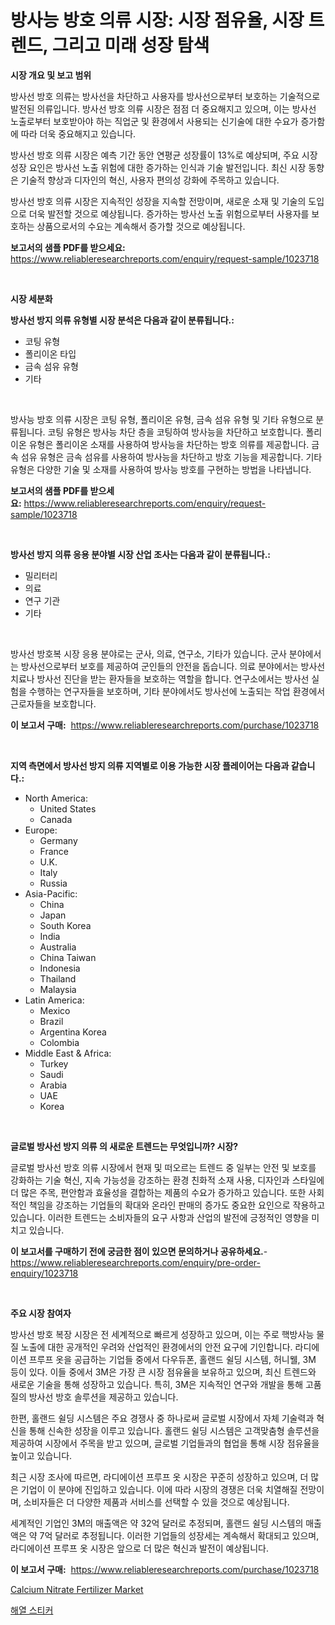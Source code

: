<p><h1>방사능 방호 의류 시장: 시장 점유율, 시장 트렌드, 그리고 미래 성장 탐색</h1></p><p><strong>시장 개요 및 보고 범위</strong></p>
<p><p>방사선 방호 의류는 방사선을 차단하고 사용자를 방사선으로부터 보호하는 기술적으로 발전된 의류입니다. 방사선 방호 의류 시장은 점점 더 중요해지고 있으며, 이는 방사선 노출로부터 보호받아야 하는 직업군 및 환경에서 사용되는 신기술에 대한 수요가 증가함에 따라 더욱 중요해지고 있습니다.</p><p>방사선 방호 의류 시장은 예측 기간 동안 연평균 성장률이 13%로 예상되며, 주요 시장 성장 요인은 방사선 노출 위험에 대한 증가하는 인식과 기술 발전입니다. 최신 시장 동향은 기술적 향상과 디자인의 혁신, 사용자 편의성 강화에 주목하고 있습니다.</p><p>방사선 방호 의류 시장은 지속적인 성장을 지속할 전망이며, 새로운 소재 및 기술의 도입으로 더욱 발전할 것으로 예상됩니다. 증가하는 방사선 노출 위험으로부터 사용자를 보호하는 상품으로서의 수요는 계속해서 증가할 것으로 예상됩니다.</p></p>
<p><strong>보고서의 샘플 PDF를 받으세요:</strong> <a href="https://www.reliableresearchreports.com/enquiry/request-sample/1023718">https://www.reliableresearchreports.com/enquiry/request-sample/1023718</a></p>
<p>&nbsp;</p>
<p><strong>시장 세분화</strong></p>
<p><strong>방사선 방지 의류 유형별 시장 분석은 다음과 같이 분류됩니다.:</strong></p>
<p><ul><li>코팅 유형</li><li>폴리이온 타입</li><li>금속 섬유 유형</li><li>기타</li></ul></p>
<p>&nbsp;</p>
<p><p>방사능 방호 의류 시장은 코팅 유형, 폴리이온 유형, 금속 섬유 유형 및 기타 유형으로 분류됩니다. 코팅 유형은 방사능 차단 층을 코팅하여 방사능을 차단하고 보호합니다. 폴리이온 유형은 폴리이온 소재를 사용하여 방사능을 차단하는 방호 의류를 제공합니다. 금속 섬유 유형은 금속 섬유를 사용하여 방사능을 차단하고 방호 기능을 제공합니다. 기타 유형은 다양한 기술 및 소재를 사용하여 방사능 방호를 구현하는 방법을 나타냅니다.</p></p>
<p><strong>보고서의 샘플 PDF를 받으세요:</strong>&nbsp;<a href="https://www.reliableresearchreports.com/enquiry/request-sample/1023718">https://www.reliableresearchreports.com/enquiry/request-sample/1023718</a></p>
<p>&nbsp;</p>
<p><strong> 방사선 방지 의류 응용 분야별 시장 산업 조사는 다음과 같이 분류됩니다.:</strong></p>
<p><ul><li>밀리터리</li><li>의료</li><li>연구 기관</li><li>기타</li></ul></p>
<p>&nbsp;</p>
<p><p>방사선 방호복 시장 응용 분야로는 군사, 의료, 연구소, 기타가 있습니다. 군사 분야에서는 방사선으로부터 보호를 제공하여 군인들의 안전을 돕습니다. 의료 분야에서는 방사선 치료나 방사선 진단을 받는 환자들을 보호하는 역할을 합니다. 연구소에서는 방사선 실험을 수행하는 연구자들을 보호하며, 기타 분야에서도 방사선에 노출되는 작업 환경에서 근로자들을 보호합니다.</p></p>
<p><strong>이 보고서 구매:</strong>&nbsp; <a href="https://www.reliableresearchreports.com/purchase/1023718">https://www.reliableresearchreports.com/purchase/1023718</a></p>
<p>&nbsp;</p>
<p><strong>지역 측면에서 방사선 방지 의류 지역별로 이용 가능한 시장 플레이어는 다음과 같습니다.:</strong></p>
<p><ul>
    <li>
        North America:
        <ul>
            <li>United States</li>
            <li>Canada</li>
        </ul>
    </li>
    <li>
        Europe:
        <ul>
            <li>Germany</li>
            <li>France</li>
            <li>U.K.</li>
            <li>Italy</li>
            <li>Russia</li>
        </ul>
    </li>
    <li>
        Asia-Pacific:
        <ul>
            <li>China</li>
            <li>Japan</li>
            <li>South Korea</li>
            <li>India</li>
            <li>Australia</li>
            <li>China Taiwan</li>
            <li>Indonesia</li>
            <li>Thailand</li>
            <li>Malaysia</li>
        </ul>
    </li>
    <li>
        Latin America:
        <ul>
            <li>Mexico</li>
            <li>Brazil</li>
            <li>Argentina Korea</li>
            <li>Colombia</li>
        </ul>
    </li>
    <li>
        Middle East & Africa:
        <ul>
            <li>Turkey</li>
            <li>Saudi</li>
            <li>Arabia</li>
            <li>UAE</li>
            <li>Korea</li>
        </ul>
    </li>
    </ul></p>
<p>&nbsp;</p>
<p><strong>글로벌 방사선 방지 의류 의 새로운 트렌드는 무엇입니까? 시장?</strong></p>
<p><p>글로벌 방사선 방호 의류 시장에서 현재 및 떠오르는 트렌드 중 일부는 안전 및 보호를 강화하는 기술 혁신, 지속 가능성을 강조하는 환경 친화적 소재 사용, 디자인과 스타일에 더 많은 주목, 편안함과 효율성을 결합하는 제품의 수요가 증가하고 있습니다. 또한 사회적인 책임을 강조하는 기업들의 확대와 온라인 판매의 증가도 중요한 요인으로 작용하고 있습니다. 이러한 트렌드는 소비자들의 요구 사항과 산업의 발전에 긍정적인 영향을 미치고 있습니다.</p></p>
<p><strong>이 보고서를 구매하기 전에 궁금한 점이 있으면 문의하거나 공유하세요.</strong>- <a href="https://www.reliableresearchreports.com/enquiry/pre-order-enquiry/1023718">https://www.reliableresearchreports.com/enquiry/pre-order-enquiry/1023718</a></p>
<p>&nbsp;</p>
<p><strong>주요 시장 참여자</strong></p>
<p><p>방사선 방호 복장 시장은 전 세계적으로 빠르게 성장하고 있으며, 이는 주로 핵방사능 물질 노출에 대한 공개적인 우려와 산업적인 환경에서의 안전 요구에 기인합니다. 라디에이션 프루프 옷을 공급하는 기업들 중에서 다우듀폰, 홀랜드 쉴딩 시스템, 허니웰, 3M 등이 있다. 이들 중에서 3M은 가장 큰 시장 점유율을 보유하고 있으며, 최신 트렌드와 새로운 기술을 통해 성장하고 있습니다. 특히, 3M은 지속적인 연구와 개발을 통해 고품질의 방사선 방호 솔루션을 제공하고 있습니다.</p><p>한편, 홀랜드 쉴딩 시스템은 주요 경쟁사 중 하나로써 글로벌 시장에서 자체 기술력과 혁신을 통해 신속한 성장을 이루고 있습니다. 홀랜드 쉴딩 시스템은 고객맞춤형 솔루션을 제공하여 시장에서 주목을 받고 있으며, 글로벌 기업들과의 협업을 통해 시장 점유율을 높이고 있습니다.</p><p>최근 시장 조사에 따르면, 라디에이션 프루프 옷 시장은 꾸준히 성장하고 있으며, 더 많은 기업이 이 분야에 진입하고 있습니다. 이에 따라 시장의 경쟁은 더욱 치열해질 전망이며, 소비자들은 더 다양한 제품과 서비스를 선택할 수 있을 것으로 예상됩니다. </p><p>세계적인 기업인 3M의 매출액은 약 32억 달러로 추정되며, 홀랜드 쉴딩 시스템의 매출액은 약 7억 달러로 추정됩니다. 이러한 기업들의 성장세는 계속해서 확대되고 있으며, 라디에이션 프루프 옷 시장은 앞으로 더 많은 혁신과 발전이 예상됩니다.</p></p>
<p><strong>이 보고서 구매:</strong>&nbsp;&nbsp;<a href="https://www.reliableresearchreports.com/purchase/1023718">https://www.reliableresearchreports.com/purchase/1023718</a></p>
<p><p><a href="https://butternut-bug-553.notion.site/Calcium-Nitrate-Fertilizer-Market-Size-and-Examines-its-Market-Scope-with-a-Primary-Focus-on-Growt-7f2e03825c0241c9856974047716e9f3">Calcium Nitrate Fertilizer Market</a></p><p><a href="https://github.com/fernandotryO5lson96765/Market-Research-Report-List-1/blob/main/81726039102.md">해열 스티커</a></p></p>
